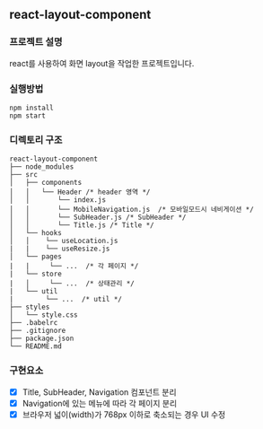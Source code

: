 ## react-layout-component

### 프로젝트 설명
react를 사용하여 화면 layout을 작업한 프로젝트입니다.

### 실행방법
```
npm install
npm start
```

### 디렉토리 구조
```
react-layout-component
├── node_modules
├── src
│   ├── components
│   │   └── Header /* header 영역 */
│   │       └── index.js
│   │       └── MobileNavigation.js  /* 모바일모드시 네비게이션 */
│   │       └── SubHeader.js /* SubHeader */
│   │       └── Title.js /* Title */
│   └── hooks
│   │    └── useLocation.js
|   |    └── useResize.js
│   └── pages
|   |     └── ...  /* 각 페이지 */
|   └── store
|   │     └── ...  /* 상태관리 */
|   └── util
|        └── ...  /* util */
├── styles
│   └── style.css
├── .babelrc
├── .gitignore
├── package.json
└── README.md
```

### 구현요소
- [x] Title, SubHeader, Navigation 컴포넌트 분리
- [x] Navigation에 있는 메뉴에 따라 각 페이지 분리
- [x] 브라우저 넓이(width)가 768px 이하로 축소되는 경우 UI 수정
